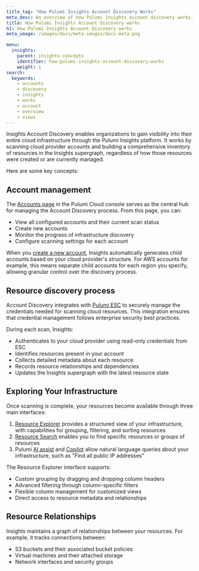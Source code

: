 ```yaml
---
title_tag: "How Pulumi Insights Account Discovery Works"
meta_desc: An overview of how Pulumi Insights account discovery works.
title: How Pulumi Insights Account Discovery works
h1: How Pulumi Insights Account Discovery works
meta_image: /images/docs/meta-images/docs-meta.png

menu:
  insights:
    parent: insights-concepts
    identifier: how-pulumi-insights-account-discovery-works
    weight: 1
search:
  keywords:
    - accounts
    - discovery
    - insights
    - works
    - account
    - overview
    - views
---
```


Insights Account Discovery enables organizations to gain visibility into their entire cloud infrastructure through the Pulumi Insights platform. It works by scanning cloud provider accounts and building a comprehensive inventory of resources in the Insights supergraph, regardless of how those resources were created or are currently managed.

Here are some key concepts:

## Account management

The [Accounts page](/docs/insights/accounts/) in the Pulumi Cloud console serves as the central hub for managing the Account Discovery process. From this page, you can:

- View all configured accounts and their current scan status
- Create new accounts
- Monitor the progress of infrastructure discovery
- Configure scanning settings for each account

When you [create a new account](/docs/insights/get-started/create-accounts/), Insights automatically generates child accounts based on your cloud provider's structure. For AWS accounts for example, this means separate child accounts for each region you specify, allowing granular control over the discovery process.

## Resource discovery process

Account Discovery integrates with [Pulumi ESC](/docs/esc/) to securely manage the credentials needed for scanning cloud resources. This integration ensures that credential management follows enterprise security best practices.

During each scan, Insights:

- Authenticates to your cloud provider using read-only credentials from ESC
- Identifies resources present in your account
- Collects detailed metadata about each resource
- Records resource relationships and dependencies
- Updates the Insights supergraph with the latest resource state

## Exploring Your Infrastructure

Once scanning is complete, your resources become available through three main interfaces:

1. [Resource Explorer](/docs/insights/search/) provides a structured view of your infrastructure, with capabilities for grouping, filtering, and sorting resources
2. [Resource Search](/docs/insights/search/) enables you to find specific resources or groups of resources
3. Pulumi [AI assist](/docs/insights/get-started/using-resource-explorer/#ai-assist-examples) and [Copilot](/docs/pulumi-cloud/copilot/) allow natural language queries about your infrastructure, such as "Find all public IP addresses"

The Resource Explorer interface supports:

- Custom grouping by dragging and dropping column headers
- Advanced filtering through column-specific filters
- Flexible column management for customized views
- Direct access to resource metadata and relationships

## Resource Relationships

Insights maintains a graph of relationships between your resources. For example, it tracks connections between:

- S3 buckets and their associated bucket policies
- Virtual machines and their attached storage
- Network interfaces and security groups
